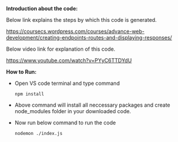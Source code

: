 **Introduction about the code:**

Below link explains the steps by which this code is generated.

https://coursecs.wordpress.com/courses/advance-web-development/creating-endpoints-routes-and-displaying-responses/

Below video link for explanation of this code.

https://www.youtube.com/watch?v=PYyC6TTDYdU

**How to Run:**

- Open VS code terminal and type command

      npm install

- Above command will install all neccessary packages and create node_modules folder in your downloaded code.

- Now run below command to run the code

      nodemon ./index.js
